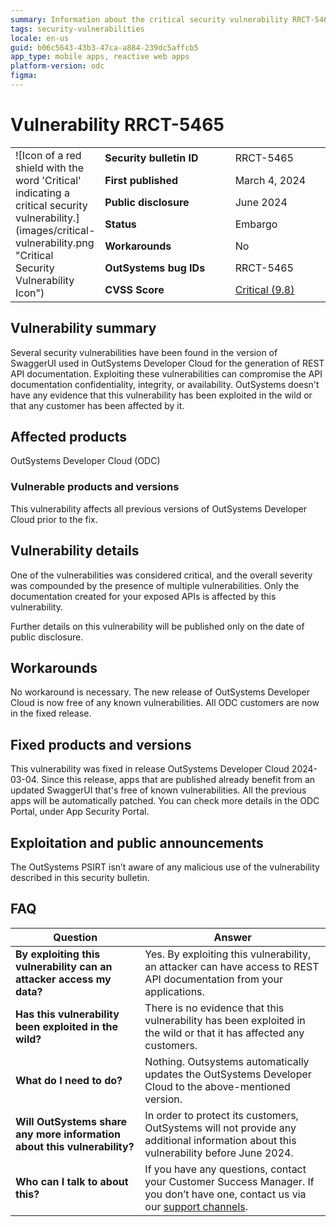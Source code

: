 ```yaml
---
summary: Information about the critical security vulnerability RRCT-5465
tags: security-vulnerabilities
locale: en-us
guid: b06c5643-43b3-47ca-a884-239dc5affcb5
app_type: mobile apps, reactive web apps
platform-version: odc
figma:
---
```


# Vulnerability RRCT-5465 

<table markdown="1">
<tr>
    <td style="width: 20%; vertical-align: middle" rowspan="7">![Icon of a red shield with the word 'Critical' indicating a critical security vulnerability.](images/critical-vulnerability.png "Critical Security Vulnerability Icon")</td>
    <td><b>Security bulletin ID</b></td>
    <td>RRCT-5465</td>
</tr>
<tr>
    <td><b>First published</b></td>
    <td>March 4, 2024</td>
</tr>
<tr>
    <td><b>Public disclosure</b></td>
    <td>June 2024</td>
</tr>
<tr>
    <td><b>Status</b></td>
    <td>Embargo</td>
</tr>
<tr>
    <td><b>Workarounds</b></td>
    <td>No</td>
</tr>
<tr>
    <td><b>OutSystems bug IDs</b></td>
    <td>RRCT-5465</td>
</tr>
<tr>
    <td><b>CVSS Score</b></td>
    <td><a href="https://www.first.org/cvss/calculator/3.1#CVSS:3.1/AV:N/AC:L/PR:N/UI:N/S:U/C:H/I:H/A:H">Critical (9.8)</a></td>
</tr>
</table>

## Vulnerability summary

Several security vulnerabilities have been found in the version of SwaggerUI used in OutSystems Developer Cloud for the generation of REST API documentation. Exploiting these vulnerabilities can compromise the API documentation confidentiality, integrity, or availability. OutSystems doesn't have any evidence that this vulnerability has been exploited in the wild or that any customer has been affected by it.

## Affected products

OutSystems Developer Cloud (ODC)

### Vulnerable products and versions

This vulnerability affects all previous versions of OutSystems Developer Cloud prior to the fix.

## Vulnerability details

One of the vulnerabilities was considered critical, and the overall severity was compounded by the presence of multiple vulnerabilities.
Only the documentation created for your exposed APIs is affected by this vulnerability.

Further details on this vulnerability will be published only on the date of public disclosure.

## Workarounds

No workaround is necessary. The new release of OutSystems Developer Cloud is now free of any known vulnerabilities. All ODC customers are now in the fixed release.

## Fixed products and versions

This vulnerability was fixed in release OutSystems Developer Cloud 2024-03-04.
Since this release, apps that are published already benefit from an updated SwaggerUI that's free of known vulnerabilities. All the previous apps will be automatically patched. You can check more details in the ODC Portal, under App Security Portal.

## Exploitation and public announcements

The OutSystems PSIRT isn’t aware of any malicious use of the vulnerability described in this security bulletin.
 
## FAQ

| Question | Answer |
|---|---|
| **By exploiting this vulnerability can an attacker access my data?** | Yes. By exploiting this vulnerability, an attacker can have access to REST API documentation from your applications. |
| **Has this vulnerability been exploited in the wild?** | There is no evidence that this vulnerability has been exploited in the wild or that it has affected any customers. |
| **What do I need to do?** | Nothing. Outsystems automatically updates the OutSystems Developer Cloud to the above-mentioned version. |
| **Will OutSystems share any more information about this vulnerability?** | In order to protect its customers, OutSystems will not provide any additional information about this vulnerability before June 2024. |
| **Who can I talk to about this?** | If you have any questions, contact your Customer Success Manager. If you don’t have one, contact us via our [support channels](https://www.outsystems.com/legal/success/contact-outsystems-technical-support/). |
